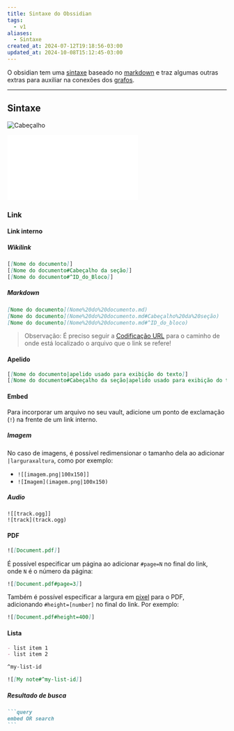 ```yaml
---
title: Sintaxe do Obssidian
tags:
  - v1
aliases:
  - Sintaxe
created_at: 2024-07-12T19:18:56-03:00
updated_at: 2024-10-08T15:12:45-03:00
---
```


O obsidian tem uma [sintaxe](../../../../atomos/2024/07/12/Sintaxe.md) baseado no [markdown](../../../../rascunhos/2024/07/08/Markdown.md) e traz algumas outras extras para auxiliar na conexões dos [grafos](../../../../atomos/2024/07/12/Grafos.md).

---

## Sintaxe

![Cabeçalho](../../../../rascunhos/2024/07/08/Markdown.md#Cabeçalho)

![Lista](../../../../rascunhos/2024/07/08/Markdown.md#Lista)
### Link
#### Link interno
##### Wikilink
```md
[[Nome do documento]]
[[Nome do documento#Cabeçalho da seção]]
[[Nome do documento#^ID_do_Bloco]]
```
##### Markdown
```md
[Nome do documento](Nome%20do%20documento.md)
[Nome do documento](Nome%20do%20documento.md#Cabeçalho%20da%20seção)
[Nome do documento](Nome%20do%20documento.md#^ID_do_bloco)
```

> Observação: É preciso seguir a [Codificação URL](../../../../atomos/2024/07/12/Codificação_URL.md) para o caminho de onde está localizado o arquivo que o link se refere!
#### Apelido
```md
[[Nome do documento|apelido usado para exibição do texto]]
[[Nome do documento#Cabeçalho da seção|apelido usado para exibição do texto]]
```

#### Embed
Para incorporar um arquivo no seu vault, adicione um ponto de exclamação (`!`) na frente de um link interno.

##### Imagem
No caso de imagens, é possível redimensionar o tamanho dela ao adicionar `|larguraxaltura`, como por exemplo:

- `![[imagem.png|100x150]]`
- `![Imagem](imagem.png|100x150)`

##### Audio
```
![[track.ogg]]
![track](track.ogg)
```

#### PDF
```md
![[Document.pdf]]
```

É possível especificar um página ao adicionar `#page=N` no final do link, onde `N` é o número da página:

```md
![[Document.pdf#page=3]]
```

Também é possível especificar a largura em [pixel](../../../../atomos/2024/07/12/Pixel.md) para o PDF, adicionando `#height=[number]` no final do link. Por exemplo:

```md
![[Document.pdf#height=400]]
```
#### Lista

```md
- list item 1
- list item 2

^my-list-id
```

```md
![[My note#^my-list-id]]
```
##### Resultado de busca

````md
```query
embed OR search
```
````
